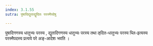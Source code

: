 ```yaml
---
index: 3.1.55
sutra: पुषादिद्युताद्यॢदितः परस्मैपदेषु

---
```

पुषादिगणस्य धातुभ्यः परस्य , द्युतादिगणस्य धातुभ्यः परस्य तथा ऌदित-धातुभ्यः परस्य च्लि-इत्यस्य परस्मैपदस्य प्रत्यये परे अङ्-आदेशः भवति । 